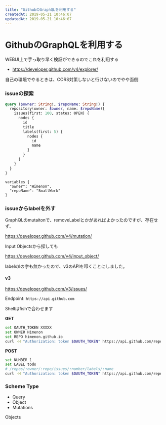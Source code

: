 ```yaml
---
title: "GithubのGraphQLを利用する"
createdAt: 2019-05-21 10:46:07
updatedAt: 2019-05-21 10:46:07
---
```


# GithubのGraphQLを利用する

WEBUI上で手っ取り早く検証ができるのでこれを利用する

- https://developer.github.com/v4/explorer/

自己の環境でやるときは、CORS対策しないと行けないのでやや面倒

### issueの探索

```graphql
query ($owner: String!, $repoName: String!) { 
  repository(owner: $owner, name: $repoName){
    issues(first: 100, states: OPEN) {
      nodes {
        id
        title
        labels(first: 5) {
          nodes {
            id
            name
          }
        }
      }
    }
  }
}
```

```
variables {
  "owner": "Himenon",
  "repoName": "SmallWork"
}
```

### issueからlabelを外す

GraphQLのmutaitonで、removeLabelとかがあればよかったのですが、存在せず、

https://developer.github.com/v4/mutation/


Input Objectsから探しても

https://developer.github.com/v4/input_object/

labelのlの字も無かったので、v3のAPIを叩くことにしました。

#### v3

https://developer.github.com/v3/issues/

Endpoint: `https://api.github.com`

Shellはfishで合わせます

**GET**

```bash
set OAUTH_TOKEN XXXXX
set OWNER Himenon
set REPO himenon.github.io
curl -H "Authorization: token $OAUTH_TOKEN" https://api.github.com/repos/$OWNER/$REPO/labels
```

**POST**

```bash
set NUMBER 1
set LABEL todo
# /repos/:owner/:repo/issues/:number/labels/:name
curl -H "Authorization: token $OAUTH_TOKEN" https://api.github.com/repos/$OWNER/$REPO/issues/$NUMBER/labels/$LABEL -X DELETE
```

### Scheme Type


- Query
- Object
- Mutations

Objects


### 
